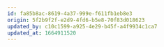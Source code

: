 ```yaml
---
id: fa85b8ac-8619-4a37-999e-f611fb1eb8e3
origin: 5f2b9f2f-e2d9-4fd6-b5e8-70f83d018623
updated_by: c10c1599-a925-4e29-b45f-a4f9934c1ca7
updated_at: 1664911520
---
```

